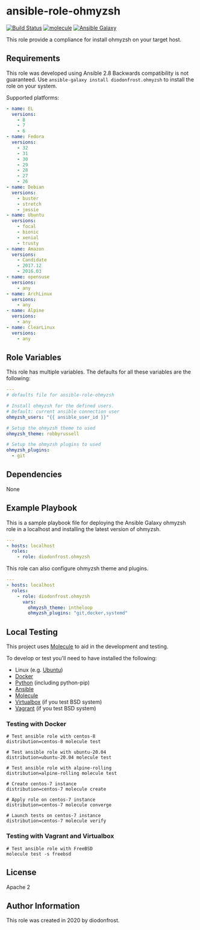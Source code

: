 # ansible-role-ohmyzsh

[![Build Status](https://travis-ci.com/diodonfrost/ansible-role-ohmyzsh.svg?branch=master)](https://travis-ci.com/diodonfrost/ansible-role-ohmyzsh)
[![molecule](https://github.com/diodonfrost/ansible-role-ohmyzsh/workflows/molecule/badge.svg)](https://github.com/diodonfrost/ansible-role-ohmyzsh/actions)
[![Ansible Galaxy](https://img.shields.io/badge/galaxy-diodonfrost.ohmyzsh-660198.svg)](https://galaxy.ansible.com/diodonfrost/ohmyzsh)

This role provide a compliance for install ohmyzsh on your target host.

## Requirements

This role was developed using Ansible 2.8 Backwards compatibility is not guaranteed.
Use `ansible-galaxy install diodonfrost.ohmyzsh` to install the role on your system.

Supported platforms:

```yaml
- name: EL
  versions:
    - 8
    - 7
    - 6
- name: Fedora
  versions:
    - 32
    - 31
    - 30
    - 29
    - 28
    - 27
    - 26
- name: Debian
  versions:
    - buster
    - stretch
    - jessie
- name: Ubuntu
  versions:
    - focal
    - bionic
    - xenial
    - trusty
- name: Amazon
  versions:
    - Candidate
    - 2017.12
    - 2016.03
- name: opensuse
  versions:
    - any
- name: ArchLinux
  versions:
    - any
- name: Alpine
  versions:
    - any
- name: ClearLinux
  versions:
    - any
```

## Role Variables

This role has multiple variables. The defaults for all these variables are the following:

```yaml
---
# defaults file for ansible-role-ohmyzsh

# Install ohmyzsh for the defined users.
# Default: current ansible connection user
ohmyzsh_users: "{{ ansible_user_id }}"

# Setup the ohmyzsh theme to used
ohmyzsh_theme: robbyrussell

# Setup the ohmyzsh plugins to used
ohmyzsh_plugins:
  - git
```

## Dependencies

None

## Example Playbook

This is a sample playbook file for deploying the Ansible Galaxy ohmyzsh role in a localhost and installing the latest version of ohmyzsh.

```yaml
---
- hosts: localhost
  roles:
    - role: diodonfrost.ohmyzsh
```

This role can also configure ohmyzsh theme and plugins.

```yaml
---
- hosts: localhost
  roles:
    - role: diodonfrost.ohmyzsh
      vars:
        ohmyzsh_theme: intheloop
        ohmyzsh_plugins: "git,docker,systemd"
```

## Local Testing

This project uses [Molecule](http://molecule.readthedocs.io/) to aid in the
development and testing.

To develop or test you'll need to have installed the following:

* Linux (e.g. [Ubuntu](http://www.ubuntu.com/))
* [Docker](https://www.docker.com/)
* [Python](https://www.python.org/) (including python-pip)
* [Ansible](https://www.ansible.com/)
* [Molecule](http://molecule.readthedocs.io/)
* [Virtualbox](https://www.virtualbox.org/) (if you test BSD system)
* [Vagrant](https://www.vagrantup.com/downloads.html) (if you test BSD system)

### Testing with Docker

```shell
# Test ansible role with centos-8
distribution=centos-8 molecule test

# Test ansible role with ubuntu-20.04
distribution=ubuntu-20.04 molecule test

# Test ansible role with alpine-rolling
distribution=alpine-rolling molecule test

# Create centos-7 instance
distribution=centos-7 molecule create

# Apply role on centos-7 instance
distribution=centos-7 molecule converge

# Launch tests on centos-7 instance
distribution=centos-7 molecule verify
```

### Testing with Vagrant and Virtualbox

```shell
# Test ansible role with FreeBSD
molecule test -s freebsd
```

## License

Apache 2

## Author Information

This role was created in 2020 by diodonfrost.
